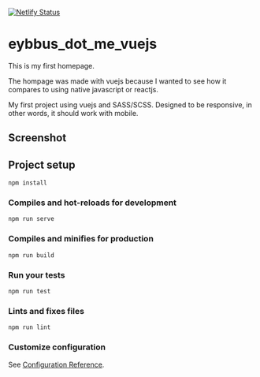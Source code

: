 [![Netlify Status](https://api.netlify.com/api/v1/badges/772d6f31-7e63-44a4-b666-c6bb6d618c95/deploy-status)](https://app.netlify.com/sites/trusting-darwin-299814/deploys)

# eybbus_dot_me_vuejs

This is my first homepage.

The hompage was made with vuejs because I wanted to see how it compares to using native javascript or reactjs.

My first project using vuejs and SASS/SCSS.
Designed to be responsive, in other words, it should work with mobile.

## Screenshot

## Project setup

```
npm install
```

### Compiles and hot-reloads for development

```
npm run serve
```

### Compiles and minifies for production

```
npm run build
```

### Run your tests

```
npm run test
```

### Lints and fixes files

```
npm run lint
```

### Customize configuration

See [Configuration Reference](https://cli.vuejs.org/config/).
